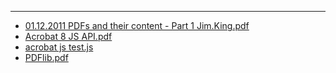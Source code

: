 ---
- [01.12.2011 PDFs and their content - Part 1 Jim.King.pdf](PDF/01.12.2011_PDFs_and_their_content_-_Part_1_Jim.King.pdf)
- [Acrobat 8 JS API.pdf](PDF/Acrobat_8_JS_API.pdf)
- [acrobat js test.js](PDF/acrobat_js_test.js)
- [PDFlib.pdf](PDF/PDFlib.pdf)